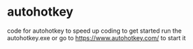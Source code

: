 # autohotkey
code for autohotkey to speed up coding to get started run the autohotkey.exe or  go to https://www.autohotkey.com/ to start it
